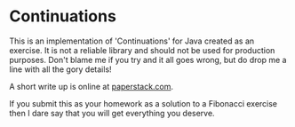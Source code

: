 # Continuations

This is an implementation of 'Continuations' for Java created as an exercise. It is not a reliable library and should not be used for production purposes. Don't blame me if you try and it all goes wrong, but do drop me a line with all the gory details!

A short write up is online at [paperstack.com](http://paperstack.com/post/2019/04/30/continuations-continued/).

If you submit this as your homework as a solution to a Fibonacci exercise then I dare say that you will get everything you deserve.
